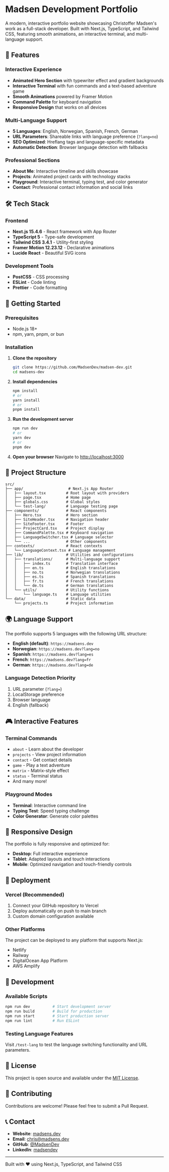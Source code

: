 # Madsen Development Portfolio

A modern, interactive portfolio website showcasing Christoffer Madsen's work as a full-stack developer. Built with Next.js, TypeScript, and Tailwind CSS, featuring smooth animations, an interactive terminal, and multi-language support.

## 🌟 Features

### **Interactive Experience**
- **Animated Hero Section** with typewriter effect and gradient backgrounds
- **Interactive Terminal** with fun commands and a text-based adventure game
- **Smooth Animations** powered by Framer Motion
- **Command Palette** for keyboard navigation
- **Responsive Design** that works on all devices

### **Multi-Language Support**
- **5 Languages**: English, Norwegian, Spanish, French, German
- **URL Parameters**: Shareable links with language preference (`?lang=no`)
- **SEO Optimized**: Hreflang tags and language-specific metadata
- **Automatic Detection**: Browser language detection with fallbacks

### **Professional Sections**
- **About Me**: Interactive timeline and skills showcase
- **Projects**: Animated project cards with technology stacks
- **Playground**: Interactive terminal, typing test, and color generator
- **Contact**: Professional contact information and social links

## 🛠️ Tech Stack

### **Frontend**
- **Next.js 15.4.6** - React framework with App Router
- **TypeScript 5** - Type-safe development
- **Tailwind CSS 3.4.1** - Utility-first styling
- **Framer Motion 12.23.12** - Declarative animations
- **Lucide React** - Beautiful SVG icons

### **Development Tools**
- **PostCSS** - CSS processing
- **ESLint** - Code linting
- **Prettier** - Code formatting

## 🚀 Getting Started

### Prerequisites
- Node.js 18+ 
- npm, yarn, pnpm, or bun

### Installation

1. **Clone the repository**
   ```bash
   git clone https://github.com/MadsenDev/madsen-dev.git
   cd madsens-dev
   ```

2. **Install dependencies**
   ```bash
   npm install
   # or
   yarn install
   # or
   pnpm install
   ```

3. **Run the development server**
   ```bash
   npm run dev
   # or
   yarn dev
   # or
   pnpm dev
   ```

4. **Open your browser**
   Navigate to [http://localhost:3000](http://localhost:3000)

## 📁 Project Structure

```
src/
├── app/                    # Next.js App Router
│   ├── layout.tsx         # Root layout with providers
│   ├── page.tsx           # Home page
│   ├── globals.css        # Global styles
│   └── test-lang/         # Language testing page
├── components/            # React components
│   ├── Hero.tsx           # Hero section
│   ├── SiteHeader.tsx     # Navigation header
│   ├── SiteFooter.tsx     # Footer
│   ├── ProjectCard.tsx    # Project display
│   ├── CommandPalette.tsx # Keyboard navigation
│   ├── LanguageSwitcher.tsx # Language selector
│   └── ...                # Other components
├── contexts/              # React contexts
│   └── LanguageContext.tsx # Language management
├── lib/                   # Utilities and configurations
│   ├── translations/      # Multi-language support
│   │   ├── index.ts       # Translation interface
│   │   ├── en.ts          # English translations
│   │   ├── no.ts          # Norwegian translations
│   │   ├── es.ts          # Spanish translations
│   │   ├── fr.ts          # French translations
│   │   └── de.ts          # German translations
│   └── utils/             # Utility functions
│       └── language.ts    # Language utilities
└── data/                  # Static data
    └── projects.ts        # Project information
```

## 🌍 Language Support

The portfolio supports 5 languages with the following URL structure:

- **English (default)**: `https://madsens.dev`
- **Norwegian**: `https://madsens.dev?lang=no`
- **Spanish**: `https://madsens.dev?lang=es`
- **French**: `https://madsens.dev?lang=fr`
- **German**: `https://madsens.dev?lang=de`

### Language Detection Priority
1. URL parameter (`?lang=`)
2. LocalStorage preference
3. Browser language
4. English (fallback)

## 🎮 Interactive Features

### Terminal Commands
- `about` - Learn about the developer
- `projects` - View project information
- `contact` - Get contact details
- `game` - Play a text adventure
- `matrix` - Matrix-style effect
- `status` - Terminal status
- And many more!

### Playground Modes
- **Terminal**: Interactive command line
- **Typing Test**: Speed typing challenge
- **Color Generator**: Generate color palettes

## 📱 Responsive Design

The portfolio is fully responsive and optimized for:
- **Desktop**: Full interactive experience
- **Tablet**: Adapted layouts and touch interactions
- **Mobile**: Optimized navigation and touch-friendly controls

## 🚀 Deployment

### Vercel (Recommended)
1. Connect your GitHub repository to Vercel
2. Deploy automatically on push to main branch
3. Custom domain configuration available

### Other Platforms
The project can be deployed to any platform that supports Next.js:
- Netlify
- Railway
- DigitalOcean App Platform
- AWS Amplify

## 🔧 Development

### Available Scripts
```bash
npm run dev          # Start development server
npm run build        # Build for production
npm run start        # Start production server
npm run lint         # Run ESLint
```

### Testing Language Features
Visit `/test-lang` to test the language switching functionality and URL parameters.

## 📄 License

This project is open source and available under the [MIT License](LICENSE).

## 🤝 Contributing

Contributions are welcome! Please feel free to submit a Pull Request.

## 📞 Contact

- **Website**: [madsens.dev](https://madsens.dev)
- **Email**: chris@madsens.dev
- **GitHub**: [@MadsenDev](https://github.com/MadsenDev)
- **LinkedIn**: [madsendev](https://www.linkedin.com/in/madsendev/)

---

Built with ❤️ using Next.js, TypeScript, and Tailwind CSS
